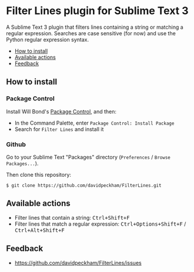 # Filter Lines plugin for Sublime Text 3

A Sublime Text 3 plugin that filters lines containing a string or matching a regular expression. Searches are case sensitive (for now) and use the Python regular expression syntax.

* [How to install](#how-to-install)
* [Available actions](#available-actions)
* [Feedback](#feedback)

## How to install ##

### Package Control ###
Install Will Bond's [Package Control](http://wbond.net/sublime_packages/package_control), and then:

* In the Command Palette, enter `Package Control: Install Package`
* Search for `Filter Lines` and install it

### Github ###
Go to your Sublime Text "Packages" directory (`Preferences` / `Browse Packages...`).

Then clone this repository:

    $ git clone https://github.com/davidpeckham/FilterLines.git

## Available actions ##

* Filter lines that contain a string: <kbd>Ctrl+Shift+F</kbd>
* Filter lines that match a regular expression: <kbd>Ctrl+Options+Shift+F</kbd> / <kbd>Ctrl+Alt+Shift+F</kbd>

## Feedback ##

* https://github.com/davidpeckham/FilterLines/issues
